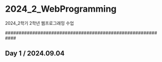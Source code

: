 # 2024_2_WebProgramming
2024_2학기 2학년 웹프로그래밍 수업

############################################################

## Day 1 / 2024.09.04


